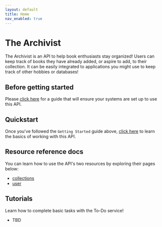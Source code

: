 ```yaml
---
layout: default
title: Home
nav_enabled: true
---
```


# The Archivist

The Archivist is an API to help book enthusiasts stay organized! Users can keep track of books they have already added, or aspire to add, to their collection. It can be easily integrated to applications you might use to keep track of other hobbies or databases!

## Before getting started

Please [click here](./Tutorials/getting-started.md) for a guide that will ensure your systems are set up to use this API.

## Quickstart
Once you've followed the `Getting Started` guide above, [click here](./Tutorials/quickstart.md) to learn the basics of working with this API.

## Resource reference docs
You can learn how to use the API's two resources by exploring their pages below:

* [collections](./Resources/collections.md)
* [user](./Resources/user.md)

## Tutorials

Learn how to complete basic tasks with the To-Do service!

* TBD